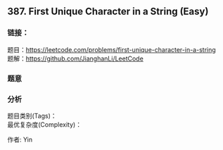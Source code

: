 ## 387. First Unique Character in a String (Easy)

### **链接**：
题目：https://leetcode.com/problems/first-unique-character-in-a-string  
题解：https://github.com/JianghanLi/LeetCode

### **题意**



### **分析**  
题目类别(Tags)：  
最优复杂度(Complexity)：  



作者: Yin
